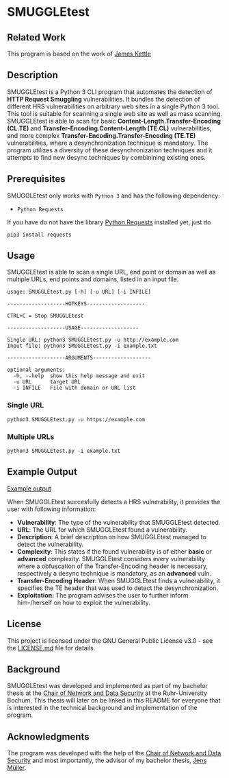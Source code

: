
# SMUGGLEtest

## Related Work
This program is based on the work of [James Kettle](https://skeletonscribe.net/)
## Description
SMUGGLEtest is a Python 3 CLI program that automates the detection of **HTTP Request Smuggling** vulnerabilities.
It bundles the detection of different HRS vulnerabilities on arbitrary web sites in a single Python 3 tool. This tool is suitable for scanning a single web site as well as mass scanning.
SMUGGLEtest is able to scan for basic **Content-Length.Transfer-Encoding (CL.TE)** and **Transfer-Encoding.Content-Length (TE.CL)** vulnerabilities, and more complex **Transfer-Encoding.Transfer-Encoding (TE.TE)** vulnerabilities, where a desynchronization technique is mandatory. The program utilizes a diversity of these desynchronization techniques and it attempts to find new desync techniques by combinining existing ones.

## Prerequisites

SMUGGLEtest only works with ```Python 3``` and has the following dependency:

* ```Python Requests```

If you have do not have the library [Python Requests](https://requests.readthedocs.io/en/master/) installed yet, just do

```pip3 install requests```

## Usage

SMUGGLEtest is able to scan a single URL, end point or domain as well as multiple URLs, end points and domains, listed in an input file.

```
usage: SMUGGLEtest.py [-h] [-u URL] [-i INFILE]

-------------------HOTKEYS-------------------

CTRL+C = Stop SMUGGLEtest

-------------------USAGE-------------------

Single URL: python3 SMUGGLEtest.py -u http://example.com
Input file: python3 SMUGGLEtest.py -i example.txt

-------------------ARGUMENTS-------------------

optional arguments:
  -h, --help  show this help message and exit
  -u URL      target URL
  -i INFILE   File with domain or URL list
```

### Single URL

```python3 SMUGGLEtest.py -u https://example.com```

### Multiple URLs

```python3 SMUGGLEtest.py -i example.txt```

## Example Output

[Example output](https://github.com/MajidLakhnati/SMUGGLEtest/blob/master/tetenewresult1.png)

When SMUGGLEtest succesfully detects a HRS vulnerability, it provides the user with following information:

*  **Vulnerability**: The type of the vulnerability that SMUGGLEtest detected.
*  **URL**: The URL for which SMUGGLEtest found a vulnerability.
*  **Description**: A brief description on how SMUGGLEtest managed to detect the vulnerability.
*  **Complexity**: This states if the found vulnerability is of either **basic** or **advanced** complexity. SMUGGLEtest considers every vulnerability where a obfuscation of the Transfer-Encoding header is necessary, respectively a desync technique is mandatory, as an  **advanced** vuln.
*  **Transfer-Encoding Header**: When SMUGGLEtest finds a vulnerability, it specifies the TE header that was used to detect the desynchronization.
*  **Exploitation:** The program advises the user to further inform him-/herself on how to exploit the vulnerability.


## License

This project is licensed under the GNU General Public License v3.0 - see the [LICENSE.md](LICENSE.md) file for details.

## Background
SMUGGLEtest was developed and implemented as part of my bachelor thesis at the [Chair of Network and Data Security](https://www.nds.ruhr-uni-bochum.de/chair/news/) at the Ruhr-University Bochum. This thesis will later on be linked in this README for everyone that is interested in the technical background and implementation of the program.

## Acknowledgments
The program was developed with the help of the [Chair of Network and Data Security](https://www.nds.ruhr-uni-bochum.de/chair/news/) and most importantly, the advisor of my bachelor thesis, [Jens Müller](https://twitter.com/jensvoid?lang=de).
